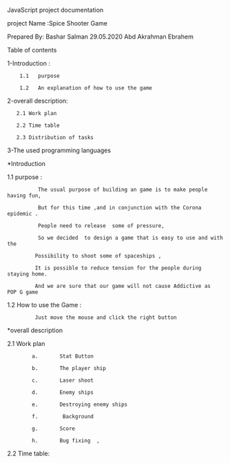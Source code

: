 JavaScript project documentation

project Name :Spice Shooter Game

Prepared By: Bashar Salman 29.05.2020
             Abd Akrahman Ebrahem 

 

Table of contents

1-Introduction :

        1.1   purpose

        1.2   An explanation of how to use the game

2-overall description:

       2.1 Work plan

       2.2 Time table

       2.3 Distribution of tasks

3-The used programming languages

*Introduction 

1.1   purpose :

              The usual purpose of building an game is to make people having fun,

              But for this time ,and in conjunction with the Corona epidemic .

              People need to release  some of pressure,

              So we decided  to design a game that is easy to use and with the

             Possibility to shoot some of spaceships ,

             It is possible to reduce tension for the people during staying home.

             And we are sure that our game will not cause Addictive as  POP G game 

1.2   How to use the Game :

             Just move the mouse and click the right button

 

*overall description 

 

2.1 Work plan

 

            a.       Stat Button

            b.       The player ship

            c.       Laser shoot

            d.       Enemy ships

            e.       Destroying enemy ships

            f.        Background

            g.       Score

            h.       Bug fixing  ,

2.2 Time table:
            


